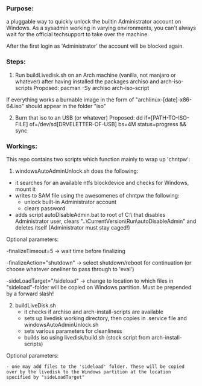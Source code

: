 ### Purpose: 
a pluggable way to quickly unlock the builtin Administrator account on Windows. As a sysadmin working in varying environments, you can't always wait for the official techsupport to take over the machine. 

After the first login as 'Administrator' the account will be blocked again.

### Steps:
1. Run buildLivedisk.sh on an Arch machine (vanilla, not manjaro or whatever) after having installed the packages archiso and arch-iso-scripts
Proposed: pacman -Sy archiso arch-iso-script

If everything works a burnable image in the form of "archlinux-[date]-x86-64.iso" should appear in the folder "iso"

2. Burn that iso to an USB (or whatever)
Proposed: dd if=[PATH-TO-ISO-FILE] of=/dev/sd[DRVELETTER-OF-USB] bs=4M status=progress && sync

### Workings:
This repo contains two scripts which function mainly to wrap up 'chntpw':

1. windowsAutoAdminUnlock.sh does the following: 
- it searches for an available ntfs blockdevice and checks for Windows, mount it
- writes to SAM file using the awesomenes of chntpw the following:
	- unlock built-in Administrator account
	- clears password
- adds script autoDisableAdmin.bat to root of C:\ that disables Administrator user, clears "..\CurrentVersion\Run\autoDisableAdmin" and deletes itself (Administrator must stay caged!)

Optional parameters:

   -finalizeTimeout=5 -> wait time before finalizing

   -finalizeAction="shutdown" -> select shutdown/reboot for continuation (or choose whatever oneliner to pass through to 'eval')

   -sideLoadTarget="/sideload" -> change to location to which files in "sideload"-folder will be copied on Windows partition. Must be prepended by a forward slash!

2. buildLiveDisk.sh
	- it checks if archiso and arch-install-scripts are available
	- sets up livedisk working directory, then copies in .service file and windowsAutoAdminUnlock.sh
	- sets various parameters for cleanliness
	- builds iso using livedisk/build.sh (stock script from arch-install-scripts)

Optional parameters:

	- one may add files to the 'sideload' folder. These will be copied over by the livedisk to the Windows partition at the location specified by "sideLoadTarget"
